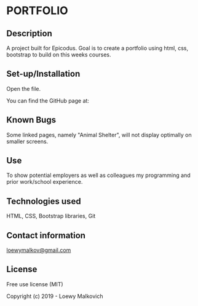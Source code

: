 # PORTFOLIO

## Description

A project built for Epicodus. Goal is to create a portfolio using html, css, bootstrap to build on this weeks courses. 

## Set-up/Installation

Open the file. 

You can find the GitHub page at: 

## Known Bugs

Some linked pages, namely "Animal Shelter", will not display optimally on smaller screens. 

## Use

To show potential employers as well as colleagues my programming and prior work/school experience.

## Technologies used

HTML, CSS, Bootstrap libraries, Git

## Contact information

loewymalkov@gmail.com

## License

Free use license (MIT) 

Copyright (c) 2019 - Loewy Malkovich